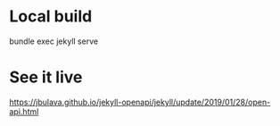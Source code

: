 # Local build
bundle exec jekyll serve

# See it live
https://jbulava.github.io/jekyll-openapi/jekyll/update/2019/01/28/open-api.html
